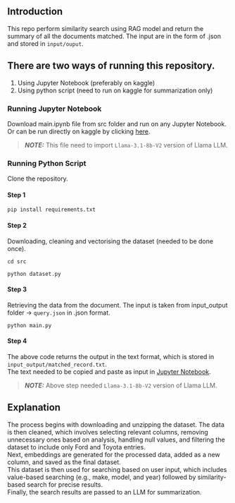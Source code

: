 ## Introduction
This repo perform similarity search using RAG model and return the summary of all the documents matched. The input are in the form of .json and stored in `input/ouput`.

## There are two ways of running this repository.
1. Using Jupyter Notebook (preferably on kaggle)
2. Using python script (need to run on kaggle for summarization only)

### Running Jupyter Notebook
Download main.ipynb file from src folder and run on any Jupyter Notebook.<br/>
Or can be run directly on kaggle by clicking [here](https://www.kaggle.com/code/mltensor/testing-assignment/edit).
> **_NOTE:_**  This file need to import `Llama-3.1-8b-V2` version of Llama LLM.

### Running Python Script
Clone the repository.
#### Step 1
```
pip install requirements.txt
```
#### Step 2
Downloading, cleaning and vectorising the dataset (needed to be done once).
```
cd src
```
```
python dataset.py
```
#### Step 3
Retrieving the data from the document. The input is taken from input_output folder -> `query.json` in .json format.
```
python main.py
```
#### Step 4
The above code returns the output in the text format, which is stored in `input_output/matched_record.txt`.<br/>
The text needed to be copied and paste as input in [Jupyter Notebook](https://www.kaggle.com/code/mltensor/assignment/edit/run/214007757).<br/>
>**_NOTE:_** Above step needed `Llama-3.1-8b-V2` version of Llama LLM.

## Explanation
The process begins with downloading and unzipping the dataset. The data is then cleaned, which involves selecting relevant columns, removing unnecessary ones based on analysis, handling null values, and filtering the dataset to include only Ford and Toyota entries.<br/>
Next, embeddings are generated for the processed data, added as a new column, and saved as the final dataset.<br/>
This dataset is then used for searching based on user input, which includes value-based searching (e.g., make, model, and year) followed by similarity-based search for precise results.<br/>
Finally, the search results are passed to an LLM for summarization.<br/>
